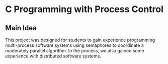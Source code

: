 # C Programming with Process Control

## Main Idea 

This project was designed for students to gain experience programming multi-process software systems using semaphores to coordinate a
moderately parallel algorithm. In the process, we also gained some experience with distributed software systems.
